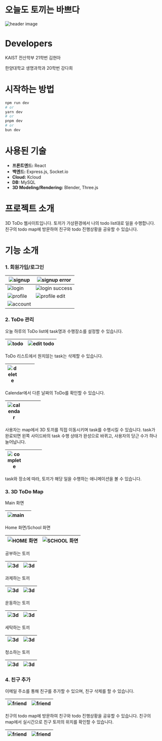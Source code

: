 # **오늘도 토끼는 바쁘다**

![header image](./public/readme/header.png)

# Developers

KAIST 전산학부 21학번 김현아

한양대학교 생명과학과 20학번 강다희

# 시작하는 방법

```bash
npm run dev
# or
yarn dev
# or
pnpm dev
# or
bun dev
```

# 사용된 기술

- **프론트엔드:** React
- **백엔드:** Express.js, Socket.io
- **Cloud:** Kcloud
- **DB:** MySQL
- **3D Modeling/Rendering:** Blender, Three.js

# 프로젝트 소개

3D ToDo 웹사이트입니다. 토끼가 가상환경에서 나의 todo list대로 일을 수행합니다. 친구의 todo map에 방문하여 친구와 todo 진행상황을 공유할 수 있습니다.

# 기능 소개

### 1. 회원가입/로그인

| ![signup](./public/readme/:auth:signup.png)       | ![signup error](./public/readme/:auth:signup%20-%20error.png)     |
| ------------------------------------------------- | ----------------------------------------------------------------- |
| ![login](./public/readme/:auth:login.png)         | ![login success](./public/readme/:auth:login%20-%20success.png)   |
| ![profile](./public/readme/:settings:profile.png) | ![profile edit](./public/readme/:settings:profile%20-%20edit.png) |
| ![account](./public/readme/:settings:account.png) |                                                                   |

### 2. ToDo 관리

오늘 하루의 ToDo list에 task명과 수행장소를 설정할 수 있습니다.

| ![todo](./public/readme/:todo%20-%20edit.png) | ![edit todo](./public/readme/:todo%20-%20edit%20task.png) |
| --------------------------------------------- | --------------------------------------------------------- |

ToDo 리스트에서 원치않는 task는 삭제할 수 있습니다.

| <div style="width:50%">![delete](./public/readme/:todo%20-%20edit%20delete.png)</div> |     |
| ------------------------------------------------------------------------------------- | --- |

Calendar에서 다른 날짜의 ToDo를 확인할 수 있습니다.

| <div style="width:50%">![calendar](./public/readme/:todo%20-%20edit%20calendar.png)</div> | <div style="width:50%"></div> |
| ----------------------------------------------------------------------------------------- | ----------------------------- |

사용자는 map에서 3D 토끼를 직접 이동시키며 task를 수행시킬 수 있습니다. task가 완료되면 왼쪽 사이드바의 task 수행 상태가 완성으로 바뀌고, 사용자의 당근 수가 하나 늘어납니다.

| <div style="width:50%">![complete](./public/readme/:todo%20-%20complete.png)</div> |     |
| ---------------------------------------------------------------------------------- | --- |

task와 장소에 따라, 토끼가 해당 일을 수행하는 애니메이션을 볼 수 있습니다.

### 3. 3D ToDo Map

Main 화면

| ![main](./public/readme/:todo%20-%20main.png) |     |
| --------------------------------------------- | --- |

Home 화면/School 화면

| ![HOME 화면](./public/readme/:todo%20-%20home.png) | ![SCHOOL 화면](./public/readme/:todo%20-%20school.png) |
| -------------------------------------------------- | ------------------------------------------------------ |

공부하는 토끼

| ![3d](./public/readme/:todo%20-%203d%20study%20out.png) | ![3d](./public/readme/:todo%20-%203d%20study.png) |
| ------------------------------------------------------- | ------------------------------------------------- |

과제하는 토끼

| ![3d](./public/readme/:todo%20-%203d%20hw%20out.png) | ![3d](./public/readme/:todo%20-%203d%20hw.png) |
| ---------------------------------------------------- | ---------------------------------------------- |

운동하는 토끼

| ![3d](./public/readme/:todo%20-%203d%20exer%20out.png) | ![3d](./public/readme/:todo%20-%203d%20exer.png) |
| ------------------------------------------------------ | ------------------------------------------------ |

세탁하는 토끼

| ![3d](./public/readme/:todo%20-%203d%20wash%20out.png) | ![3d](./public/readme/:todo%20-%203d%20wash.png) |
| ------------------------------------------------------ | ------------------------------------------------ |

청소하는 토끼

| ![3d](./public/readme/:todo%20-%203d%20clean%20out.png) | ![3d](./public/readme/:todo%20-%203d%20clean.png) |
| ------------------------------------------------------- | ------------------------------------------------- |

### 4. 친구 추가

이메일 주소를 통해 친구를 추가할 수 있으며, 친구 삭제를 할 수 있습니다.

| ![friend](./public/readme/:friend-add.png) | ![friend](./public/readme/:friend-delete.png) |
| ------------------------------------------ | --------------------------------------------- |

친구의 todo map에 방문하여 친구와 todo 진행상황을 공유할 수 있습니다.
친구의 map에서 실시간으로 친구 토끼의 위치를 확인할 수 있습니다.

| ![friend](./public/readme/:friend-visit.png) | ![friend](./public/readme/:friend:visited.png) |
| -------------------------------------------- | ---------------------------------------------- |
